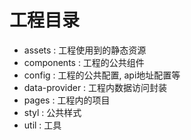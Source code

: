# 工程目录
- assets : 工程使用到的静态资源
- components : 工程的公共组件
- config : 工程的公共配置, api地址配置等
- data-provider : 工程内数据访问封装
- pages : 工程内的项目
- styl : 公共样式
- util : 工具
